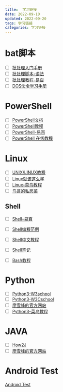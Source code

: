 ```yaml
---
title:  学习链接
date: 2022-09-10
updated: 2022-09-20
tags: 学习链接
categories: 学习链接
---
```


# bat脚本

- [ ] [批处理入门手册](https://www.w3cschool.cn/pclrmsc/)
- [ ] [批处理脚本-语法](https://www.it1352.com/OnLineTutorial/batch_script/index.html)
- [ ] [批处理教程-易百](https://www.yiibai.com/batch_script)
- [ ] [DOS命令学习手册](https://www.w3cschool.cn/dosmlxxsc1/)

# PowerShell
- [ ] [PowerShell文档](https://learn.microsoft.com/zh-cn/powershell/)
- [ ] [PowerShell教程](https://www.it1352.com/OnLineTutorial/powershell/index.html)
- [ ] [PowerShell-易百](https://www.yiibai.com/powershell/)
- [ ] [PowerShell 在线教程](https://www.pstips.net/)

# Linux
- [ ] [UNIX/LINUX教程](https://www.it1352.com/OnLineTutorial/unix/index.html)
- [ ] [Linux就该这么学](https://www.linuxprobe.com/)
- [ ] [Linux-菜鸟教程](https://www.runoob.com/linux/linux-tutorial.html)
- [ ] [鸟哥的私房菜](https://linux.vbird.org/)

## Shell
- [ ] [Shell-易百](https://www.yiibai.com/batch_script)
- [ ] [Shell编程范例](https://www.w3cschool.cn/shellbook/)
- [ ] [Shell中文教程](https://www.w3cschool.cn/shell_tutorial/)
- [ ] [Shell笔记](https://www.w3cschool.cn/ngjet/)
- [ ] [Bash教程](https://www.w3cschool.cn/bashshell/)


# Python
- [ ] [Python3-W3school](https://www.w3school.com.cn/python/index.asp)
- [ ] [Python3-W3Cschool](https://www.w3cschool.cn/python3/)
- [ ] [廖雪峰的官方网站](https://www.liaoxuefeng.com/)
- [ ] [Python3-菜鸟教程](https://www.runoob.com/python3/python3-tutorial.html)

# JAVA
- [ ] [How2J](https://how2j.cn/)
- [ ] [廖雪峰的官方网站](https://www.liaoxuefeng.com/)

# Android Test

[Android Test](https://github.com/Liang-XiaoSheng01/Android-Tests)